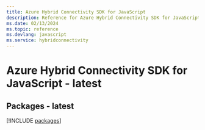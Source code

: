 ```yaml
---
title: Azure Hybrid Connectivity SDK for JavaScript
description: Reference for Azure Hybrid Connectivity SDK for JavaScript
ms.date: 02/13/2024
ms.topic: reference
ms.devlang: javascript
ms.service: hybridconnectivity
---
```

# Azure Hybrid Connectivity SDK for JavaScript - latest
## Packages - latest
[!INCLUDE [packages](hybrid-connectivity-index.md)]